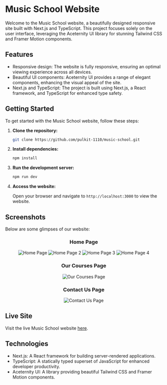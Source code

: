 # Music School Website

Welcome to the Music School website, a beautifully designed responsive site built with Next.js and TypeScript. This project focuses solely on the user interface, leveraging the Aceternity UI library for stunning Tailwind CSS and Framer Motion components.

## Features

- Responsive design: The website is fully responsive, ensuring an optimal viewing experience across all devices.
- Beautiful UI components: Aceternity UI provides a range of elegant components, enhancing the visual appeal of the site.
- Next.js and TypeScript: The project is built using Next.js, a React framework, and TypeScript for enhanced type safety.

## Getting Started

To get started with the Music School website, follow these steps:

1. **Clone the repository:**

   ```bash
   git clone https://github.com/pulkit-1110/music-school.git
   ```

2. **Install dependencies:**

   ```bash
   npm install
   ```

3. **Run the development server:**

   ```bash
   npm run dev
   ```

4. **Access the website:**

   Open your browser and navigate to `http://localhost:3000` to view the website.

## Screenshots

   Below are some glimpses of our website:
   
   ### <div align="center">Home Page</div>
   
   <div align="center">
     <img src="https://i.ibb.co/RCx2chK/Screenshot-2024-05-26-025906.png" alt="Home Page">
     <img src="https://i.ibb.co/ChJZ1ct/Screenshot-2024-05-26-025932.png" alt="Home Page 2">
     <img src="https://i.ibb.co/Ny4G7NL/Screenshot-2024-05-26-025943.png" alt="Home Page 3">
     <img src="https://i.ibb.co/KGfGrJk/Screenshot-2024-05-26-030020.png" alt="Home Page 4">
   </div>
   
   ### <div align="center">Our Courses Page</div>
   
   <div align="center">
     <img src="https://i.ibb.co/fY9QvsV/Screenshot-2024-05-26-030101.png" alt="Our Courses Page">
   </div>
   
   ### <div align="center">Contact Us Page</div>
   
   <div align="center">
     <img src="https://i.ibb.co/bgGdCMP/Screenshot-2024-05-26-030126.png" alt="Contact Us Page">
   </div>

## Live Site

   Visit the live Music School website [here](https://music-school-red.vercel.app/).

## Technologies

- Next.js: A React framework for building server-rendered applications.
- TypeScript: A statically typed superset of JavaScript for enhanced developer productivity.
- Aceternity UI: A library providing beautiful Tailwind CSS and Framer Motion components.

